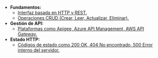    - **Fundamentos:**
     - [Interfaz basada en HTTP y REST.](/REST%20API/Fundamentos.md)
     - [Operaciones CRUD (Crear, Leer, Actualizar, Eliminar).](/REST%20API/CRUD.md)
   - **Gestión de API:**
     - [Plataformas como Apigee, Azure API Management, AWS API Gateway.](/REST%20API/GestionAPI.md)
   - **Estado HTTP:**
     - [Códigos de estado como 200 OK, 404 No encontrado, 500 Error interno del servidor.](/REST%20API/Code%20http.md)